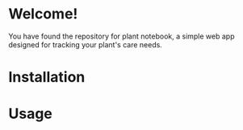 # Welcome!
You have found the repository for plant notebook, a simple web app designed for tracking your plant's care needs.
# Installation
# Usage
